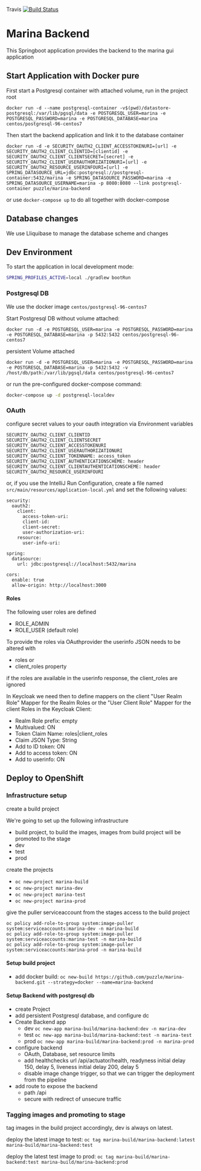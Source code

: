 Travis [![Build Status](https://travis-ci.org/puzzle/marina-backend.svg?branch=master)](https://travis-ci.org/puzzle/marina-backend)

# Marina Backend

This Springboot application provides the backend to the marina gui application

## Start Application with Docker pure

First start a Postgresql container with attached volume, run in the project root

```
docker run -d --name postgresql-container -v$(pwd)/datastore-postgresql:/var/lib/pgsql/data -e POSTGRESQL_USER=marina -e POSTGRESQL_PASSWORD=marina -e POSTGRESQL_DATABASE=marina centos/postgresql-96-centos7
```

Then start the backend application and link it to the database container

```
docker run -d -e SECURITY_OAUTH2_CLIENT_ACCESSTOKENURI=[url] -e SECURITY_OAUTH2_CLIENT_CLIENTID=[clientid] -e SECURITY_OAUTH2_CLIENT_CLIENTSECRET=[secret] -e SECURITY_OAUTH2_CLIENT_USERAUTHORIZATIONURI=[url] -e SECURITY_OAUTH2_RESOURCE_USERINFOURI=[url] -e SPRING_DATASOURCE_URL=jdbc:postgresql://postgresql-container:5432/marina -e SPRING_DATASOURCE_PASSWORD=marina -e SPRING_DATASOURCE_USERNAME=marina -p 8080:8080 --link postgresql-container puzzle/marina-backend
```

or use `docker-compose up` to do all together with docker-compose

## Database changes

We use Lliquibase to manage the database scheme and changes

## Dev Environment

To start the application in local development mode:

```bash
SPRING_PROFILES_ACTIVE=local ./gradlew bootRun
```

### Postgresql DB

We use the docker image `centos/postgresql-96-centos7`

Start Postgresql DB without volume attached:

```
docker run -d -e POSTGRESQL_USER=marina -e POSTGRESQL_PASSWORD=marina -e POSTGRESQL_DATABASE=marina -p 5432:5432 centos/postgresql-96-centos7
```

persistent Volume attached
```
docker run -d -e POSTGRESQL_USER=marina -e POSTGRESQL_PASSWORD=marina -e POSTGRESQL_DATABASE=marina -p 5432:5432 -v /host/db/path:/var/lib/pgsql/data centos/postgresql-96-centos7
```

or run the pre-configured docker-compose command:

```bash
docker-compose up -d postgresql-localdev
```

### OAuth

configure secret values to your oauth integration via Environment variables

```
SECURITY_OAUTH2_CLIENT_CLIENTID
SECURITY_OAUTH2_CLIENT_CLIENTSECRET
SECURITY_OAUTH2_CLIENT_ACCESSTOKENURI
SECURITY_OAUTH2_CLIENT_USERAUTHORIZATIONURI
SECURITY_OAUTH2_CLIENT_TOKENNAME: access_token
SECURITY_OAUTH2_CLIENT_AUTHENTICATIONSCHEME: header
SECURITY_OAUTH2_CLIENT_CLIENTAUTHENTICATIONSCHEME: header
SECURITY_OAUTH2_RESOURCE_USERINFOURI
```

or, if you use the IntelliJ Run Configuration, create a file named `src/main/resources/application-local.yml`
and set the following values:

```text
security:
  oauth2:
    client:
      access-token-uri: 
      client-id: 
      client-secret: 
      user-authorization-uri: 
    resource:
      user-info-uri: 

spring:
  datasource:
    url: jdbc:postgresql://localhost:5432/marina

cors:
  enable: true
  allow-origin: http://localhost:3000
```

#### Roles

The following user roles are defined
* ROLE_ADMIN
* ROLE_USER (default role)

To provide the roles via OAuthprovider the userinfo JSON needs to be altered with

* roles or
* client_roles property

if the roles are available in the userinfo response, the client_roles are ignored

In Keycloak we need then to define mappers on the client
"User Realm Role" Mapper for the Realm Roles or the "User Client Role" Mapper for the client Roles in the Keycloak Client:
 * Realm Role prefix: empty
 * Multivalued: ON
 * Token Claim Name: roles|client_roles
 * Claim JSON Type: String
 * Add to ID token: ON
 * Add to access token: ON
 * Add to userinfo: ON 

## Deploy to OpenShift

### Infrastructure setup

create a build project

We're going to set up the following infrastructure
* build project, to build the images, images from build project will be promoted to the stage
* dev
* test
* prod

create the projects

* `oc new-project marina-build`
* `oc new-project marina-dev`
* `oc new-project marina-test`
* `oc new-project marina-prod`

give the puller serviceaccount from the stages access to the build project

```
oc policy add-role-to-group system:image-puller system:serviceaccounts:marina-dev -n marina-build
oc policy add-role-to-group system:image-puller system:serviceaccounts:marina-test -n marina-build
oc policy add-role-to-group system:image-puller system:serviceaccounts:marina-prod -n marina-build
```

#### Setup build project

* add docker build: `oc new-build https://github.com/puzzle/marina-backend.git --strategy=docker --name=marina-backend`

#### Setup Backend with postgresql db

* create Project
* add persistent Postgresql database, and configure dc
* Create Backend app
  * dev `oc new-app marina-build/marina-backend:dev -n marina-dev`
  * test `oc new-app marina-build/marina-backend:test -n marina-test` 
  * prod `oc new-app marina-build/marina-backend:prod -n marina-prod` 
* configure backend
  * OAuth, Database, set resource limits
  * add healthchecks url /api/actuator/health, readyness initial delay 150, delay 5, liveness initial delay 200, delay 5
  * disable image change trigger, so that we can trigger the deployment from the pipeline
* add route to expose the backend
  * path /api
  * secure with redirect of unsecure traffic

### Tagging images and promoting to stage

tag images in the build project accordingly, dev is always on latest.

deploy the latest image to test:
`oc tag marina-build/marina-backend:latest marina-build/marina-backend:test`

deploy the latest test image to prod:
`oc tag marina-build/marina-backend:test marina-build/marina-backend:prod`

